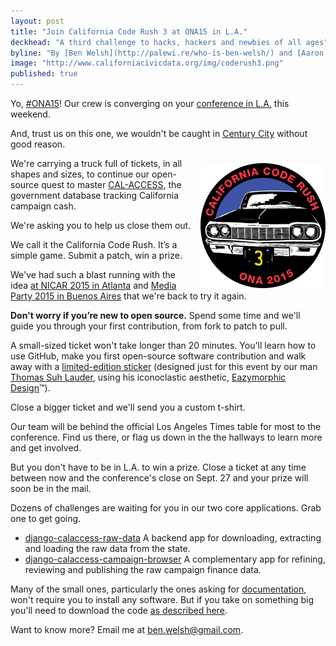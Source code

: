 ```yaml
---
layout: post
title: "Join California Code Rush 3 at ONA15 in L.A."
deckhead: "A third challenge to hacks, hackers and newbies of all ages"
byline: "By [Ben Welsh](http://palewi.re/who-is-ben-welsh/) and [Aaron Williams](http://aboutaaron.com/)"
image: "http://www.californiacivicdata.org/img/coderush3.png"
published: true
---
```


Yo, [#ONA15](https://twitter.com/hashtag/ona15?ref_src=twsrc%5Egoogle%7Ctwcamp%5Eserp%7Ctwgr%5Ehashtag)! Our crew is converging on your [conference in L.A.](http://ona15.journalists.org/) this weekend.

And, trust us on this one, we wouldn't be caught in [Century City](http://ona15.journalists.org/logistics/hotel/) without good reason.

<img src="/img/coderush3.png" height="200" style="margin: 8px 0 0 14px; float:right;">

We're carrying a truck full of tickets, in all shapes and sizes, to continue our open-source quest to master [CAL-ACCESS](/about/), the government database tracking California campaign cash.

We're asking you to help us close them out.

We call it the California Code Rush. It’s a simple game. Submit a patch, win a prize.

We've had such a blast running with the idea [at NICAR 2015 in Atlanta](/2015/03/11/code-rush-recap/) and [Media Party 2015 in Buenos Aires](http://www.californiacivicdata.org/2015/09/01/code-rush-2-recap/) that we're back to try it again.

**Don't worry if you’re new to open source.** Spend some time and we'll guide you through your first contribution, from fork to patch to pull.

A small-sized ticket won't take longer than 20 minutes. You'll learn how to use GitHub, make you first open-source software contribution and walk away with a [limited-edition sticker](/img/coderush3.png) (designed just for this event by our man [Thomas Suh Lauder](https://twitter.com/thomas06037), using his iconoclastic aesthetic, [Eazymorphic Design](https://www.youtube.com/watch?v=dQw4w9WgXcQ)™).

Close a bigger ticket and we'll send you a custom t-shirt.

Our team will be behind the official Los Angeles Times table for most to the conference. Find us there, or flag us down in the the hallways to learn more and get involved.

But you don't have to be in L.A. to win a prize. Close a ticket at any time between now and the conference's close on Sept. 27 and your prize will soon be in the mail.

Dozens of challenges are waiting for you in our two core applications. Grab one to get going.

* [django-calaccess-raw-data](https://github.com/california-civic-data-coalition/django-calaccess-raw-data/issues) A backend app for downloading, extracting and loading the raw data from the state.
* [django-calaccess-campaign-browser](https://github.com/california-civic-data-coalition/django-calaccess-campaign-browser/issues) A complementary app for refining, reviewing and publishing the raw campaign finance data.

Many of the small ones, particularly the ones asking for [documentation](https://github.com/california-civic-data-coalition/django-calaccess-raw-data/milestones/California%20Code%20Rush%203:%20ONA%2015), won't require you to install any software. But if you take on something big you'll need to download the code [as described here](http://django-calaccess-campaign-browser.californiacivicdata.org/en/latest/howtocontribute.html).

Want to know more? Email me at <a href="mailto:ben.welsh@gmail.com">ben.welsh@gmail.com</a>.
